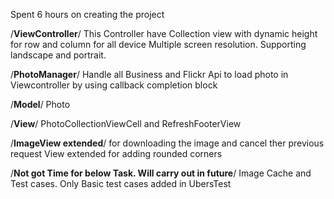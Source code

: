 Spent 6 hours on creating the project

/**ViewController**/
This Controller have Collection view with dynamic height for row and column for all device Multiple screen resolution. Supporting landscape and portrait. 

/**PhotoManager**/
Handle all Business and Flickr Api to load photo in Viewcontroller by using callback completion block

/**Model**/
Photo

/**View**/
PhotoCollectionViewCell and RefreshFooterView 

/**ImageView extended**/ for downloading the image and cancel ther previous request
View extended for adding rounded corners
 
/**Not got Time for below Task. Will carry out in future**/ 
 Image Cache and Test cases.
 Only Basic test cases added in UbersTest 
